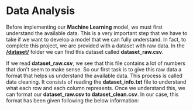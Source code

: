 # Data Analysis
Before implementing our **Machine Learning** model, we must first understand the available data. This is a very important step that we have to take if we want to develop a model that we can fully understand. In fact, to complete this project, we are provided with a dataset with raw data. In the **[/dataset/](https://github.com/pgomez-a/multilayer-perceptron/tree/main/datasets)** folder we can find this dataset called **dataset_raw.csv**.<br>

If we read **dataset_raw.csv**, we see that this file contains a lot of numbers that don't seem to make sense. So our first task is to give this raw data a format that helps us understand the available data. This process is called data cleaning. It consists of reading the **dataset_info.txt** file to understand what each row and each column represents. Once we understand this, we can format our **dataset_raw.csv to dataset_clean.csv**. In our case, this format has been given following the below information:
